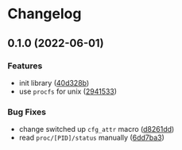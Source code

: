 # Changelog

## 0.1.0 (2022-06-01)


### Features

* init library ([40d328b](https://github.com/devtomio/thread-amount/commit/40d328b75438a3247bf41171089a5153760532f6))
* use `procfs` for unix ([2941533](https://github.com/devtomio/thread-amount/commit/294153329a7cfa7dc196e784d85c01dd72a3b4f5))


### Bug Fixes

* change switched up `cfg_attr` macro ([d8261dd](https://github.com/devtomio/thread-amount/commit/d8261dd53cf250662aada1f1d0c03425d042bb5c))
* read `proc/[PID]/status` manually ([6dd7ba3](https://github.com/devtomio/thread-amount/commit/6dd7ba38336624895860e17a21cbef3d3ef9148c))

